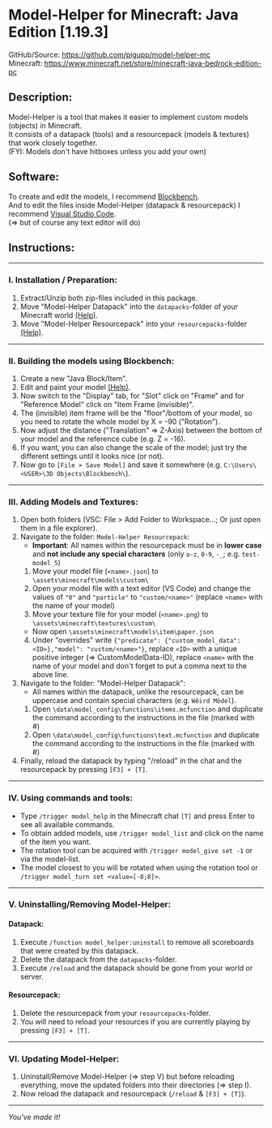 # Model-Helper for Minecraft: Java Edition [1.19.3]

GitHub/Source: https://github.com/pigupp/model-helper-mc  
Minecraft: https://www.minecraft.net/store/minecraft-java-bedrock-edition-pc  

## Description:
Model-Helper is a tool that makes it easier to implement custom models (objects) in Minecraft.  
It consists of a datapack (tools) and a resourcepack (models & textures) that work closely together.  
(FYI: Models don't have hitboxes unless you add your own)  

## Software:
To create and edit the models, I recommend [Blockbench][blockbench].  
And to edit the files inside Model-Helper (datapack & resourcepack) I recommend [Visual Studio Code][vscode].  
(⇒ but of course any text editor will do)  

## Instructions:

---

### I. Installation / Preparation:

1. Extract/Unzip both zip-files included in this package.
2. Move "Model-Helper Datapack" into the `datapacks`-folder of your Minecraft world [(Help)][tutorial_datapack].
3. Move "Model-Helper Resourcepack" into your `resourcepacks`-folder [(Help)][tutorial_resourcepack].

---

### II. Building the models using Blockbench:

1. Create a new "Java Block/Item".
2. Edit and paint your model [(Help)][tutorial_blockbench].
3. Now switch to the "Display" tab, for "Slot" click on "Frame" and for "Reference Model" click on "Item Frame (invisible)".
4. The (invisible) item frame will be the "floor"/bottom of your model, so you need to rotate the whole model by X = -90 ("Rotation").
5. Now adjust the distance ("Translation" ⇒ Z-Axis) between the bottom of your model and the reference cube (e.g. Z = -16).
6. If you want, you can also change the scale of the model; just try the different settings until it looks nice (or not).
7. Now go to `[File > Save Model]` and save it somewhere (e.g. `C:\Users\<USER>\3D Objects\Blockbench\`).

---

### III. Adding Models and Textures:

1. Open both folders (VSC: File > Add Folder to Workspace...; Or just open them in a file explorer).
2. Navigate to the folder: `Model-Helper Resourcepack`:
   - **Important**: All names within the resourcepack must be in **lower case** and **not include any special characters** (only `a-z`, `0-9`, `-_`; e.g. `test-model_5`)
   1. Move your model file (`<name>.json`) to `\assets\minecraft\models\custom\`
   2. Open your model file with a text editor (VS Code) and change the values of `"0"` and `"particle"` to `"custom/<name>"` (replace `<name>` with the name of your model)
   3. Move your texture file for your model (`<name>.png`) to `\assets\minecraft\textures\custom\`
   - Now open `\assets\minecraft\models\item\paper.json`
   4. Under "overrides" write `{"predicate": {"custom_model_data": <ID>},"model": "custom/<name>"}`, replace `<ID>` with a unique positive integer (⇒ CustomModelData-ID), replace `<name>` with the name of your model and don't forget to put a comma next to the above line.
3. Navigate to the folder: "Model-Helper Datapack":
   - All names within the datapack, unlike the resourcepack, can be uppercase and contain special characters (e.g. `Wêird Mödel`).
   1. Open `\data\model_config\functions\items.mcfunction` and duplicate the command according to the instructions in the file (marked with #)
   2. Open `\data\model_config\functions\text.mcfunction` and duplicate the command according to the instructions in the file (marked with #)
4. Finally, reload the datapack by typing "/reload" in the chat and the resourcepack by pressing `[F3] + [T]`.

---

### IV. Using commands and tools:

- Type `/trigger model_help` in the Minecraft chat `[T]` and press Enter to see all available commands.
- To obtain added models, use `/trigger model_list` and click on the name of the item you want.
- The rotation tool can be acquired with `/trigger model_give set -1` or via the model-list.
- The model closest to you will be rotated when using the rotation tool or `/trigger model_turn set <value=[-8;8]>`.

---

### V. Uninstalling/Removing Model-Helper:

#### Datapack:
   1. Execute `/function model_helper:uninstall` to remove all scoreboards that were created by this datapack.
   2. Delete the datapack from the `datapacks`-folder.
   3. Execute `/reload` and the datapack should be gone from your world or server.

#### Resourcepack:
   1. Delete the resourcepack from your `resourcepacks`-folder.
   2. You will need to reload your resources if you are currently playing by pressing `[F3] + [T]`.

---

### VI. Updating Model-Helper:

1. Uninstall/Remove Model-Helper (⇒ step V) but before reloading everything, move the updated folders into their directories (⇒ step I).
2. Now reload the datapack and resourcepack (`/reload` & `[F3] + [T]`).

---

*You've made it!*


<!-- URLs -->
[blockbench]: https://www.blockbench.net/
[vscode]: https://code.visualstudio.com/
[tutorial_datapack]: https://minecraft.fandom.com/wiki/Tutorials/Installing_a_data_pack
[tutorial_resourcepack]: https://minecraft.fandom.com/wiki/Tutorials/Loading_a_resource_pack
[tutorial_blockbench]: https://www.google.com/search?q=How+to+use+Blockbench

